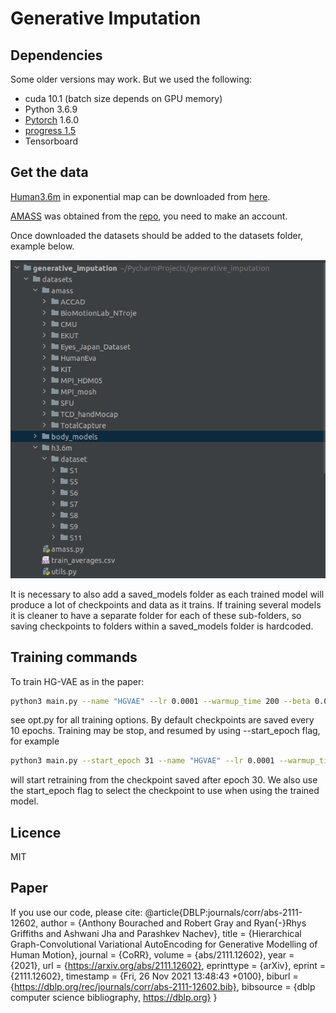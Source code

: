 # Generative Imputation


## Dependencies
Some older versions may work. But we used the following:

* cuda 10.1 (batch size depends on GPU memory)
* Python 3.6.9
* [Pytorch](https://github.com/pytorch/pytorch) 1.6.0
* [progress 1.5](https://pypi.org/project/progress/)
* Tensorboard

## Get the data
[Human3.6m](http://vision.imar.ro/human3.6m/description.php) in exponential map can be downloaded from [here](http://www.cs.stanford.edu/people/ashesh/h3.6m.zip).

[AMASS](https://amass.is.tue.mpg.de/index.html) was obtained from the [repo](https://amass.is.tue.mpg.de/download.php), you need to make an account.

Once downloaded the datasets should be added to the datasets folder, example below.

![Example](datasets/data_structure_example.png "Example of how datasets folder should look")

It is necessary to also add a saved_models folder as each trained model will produce a lot of checkpoints and data as it trains. If training several models it is cleaner to have a separate folder for each of these sub-folders, so saving checkpoints to folders within a saved_models folder is hardcoded.

## Training commands
To train HG-VAE as in the paper:
```bash
python3 main.py --name "HGVAE" --lr 0.0001 --warmup_time 200 --beta 0.0001 --n_epochs 500 --variational --output_variance --train_batch_size 800 --test_batch_size 800
```
see opt.py for all training options. By default checkpoints are saved every 10 epochs. Training may be stop, and resumed by using --start_epoch flag, for example
```bash
python3 main.py --start_epoch 31 --name "HGVAE" --lr 0.0001 --warmup_time 200 --beta 0.0001 --n_epochs 500 --variational --output_variance --train_batch_size 800 --test_batch_size 800
```
will start retraining from the checkpoint saved after epoch 30. We also use the start_epoch flag to select the checkpoint to use when using the trained model.

## Licence

MIT

## Paper

If you use our code, please cite:
@article{DBLP:journals/corr/abs-2111-12602,
  author    = {Anthony Bourached and
               Robert Gray and
               Ryan{-}Rhys Griffiths and
               Ashwani Jha and
               Parashkev Nachev},
  title     = {Hierarchical Graph-Convolutional Variational AutoEncoding for Generative
               Modelling of Human Motion},
  journal   = {CoRR},
  volume    = {abs/2111.12602},
  year      = {2021},
  url       = {https://arxiv.org/abs/2111.12602},
  eprinttype = {arXiv},
  eprint    = {2111.12602},
  timestamp = {Fri, 26 Nov 2021 13:48:43 +0100},
  biburl    = {https://dblp.org/rec/journals/corr/abs-2111-12602.bib},
  bibsource = {dblp computer science bibliography, https://dblp.org}
}

